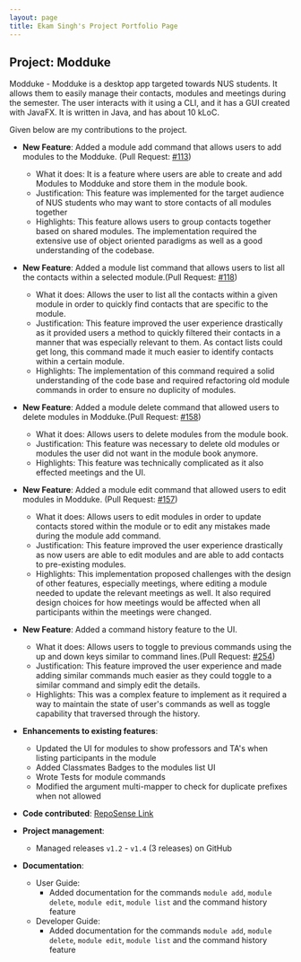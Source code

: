 ```yaml
---
layout: page
title: Ekam Singh's Project Portfolio Page
---
```


## Project: Modduke

Modduke - Modduke is a desktop app targeted towards NUS students. It allows them to easily manage their contacts, modules and meetings during the semester. The user interacts with it using a CLI, and it has a GUI created with JavaFX. It is written in Java, and has about 10 kLoC.

Given below are my contributions to the project.

* **New Feature**: Added a module add command that allows users to add modules to the Modduke. (Pull Request: [\#113](https://github.com/AY2021S1-CS2103-F10-2/tp/pull/113))
  * What it does: It is a feature where users are able to create and add Modules to Modduke and store them in the module book.
  * Justification: This feature was implemented for the target audience of NUS students who may want to store contacts of all modules together
  * Highlights: This feature allows users to group contacts together based on shared modules. The implementation required the extensive use of object oriented paradigms as well as a good understanding of the codebase.

* **New Feature**: Added a module list command that allows users to list all the contacts within a selected module.(Pull Request: [\#118](https://github.com/AY2021S1-CS2103-F10-2/tp/pull/118))
  * What it does: Allows the user to list all the contacts within a given module in order to quickly find contacts that are specific to the module.
  * Justification: This feature improved the user experience drastically as it provided users a method to quickly filtered their contacts in a manner that was especially relevant to them. As contact lists could get long, this command made it much easier to identify contacts within a certain module.
  * Highlights: The implementation of this command required a solid understanding of the code base and required refactoring old module commands in order to ensure no duplicity of modules.

* **New Feature**: Added a module delete command that allowed users to delete modules in Modduke.(Pull Request: [\#158](https://github.com/AY2021S1-CS2103-F10-2/tp/pull/158))
  * What it does: Allows users to delete modules from the module book.
  * Justification: This feature was necessary to delete old modules or modules the user did not want in the module book anymore.
  * Highlights: This feature was technically complicated as it also effected meetings and the UI.

* **New Feature**: Added a module edit command that allowed users to edit modules in Modduke. (Pull Request: [\#157](https://github.com/AY2021S1-CS2103-F10-2/tp/pull/157)) 
  * What it does: Allows users to edit modules in order to update contacts stored within the module or to edit any mistakes made during the module add command.
  * Justification: This feature improved the user experience drastically as now users are able to edit modules and are able to add contacts to pre-existing modules.
  * Highlights: This implementation proposed challenges with the design of other features, especially meetings, where editing a module needed to update the relevant meetings as well. It also required design choices for how meetings would be affected when all participants within the meetings were changed.

* **New Feature**: Added a command history feature to the UI.
  * What it does: Allows users to toggle to previous commands using the up and down keys similar to command lines.(Pull Request: [\#254](https://github.com/AY2021S1-CS2103-F10-2/tp/pull/254))
  * Justification: This feature improved the user experience and made adding similar commands much easier as they could toggle to a similar command and simply edit the details.
  * Highlights: This was a complex feature to implement as it required a way to maintain the state of user's commands as well as toggle capability that traversed through the history.

* **Enhancements to existing features**:
  * Updated the UI for modules to show professors and TA's when listing participants in the module
  * Added Classmates Badges to the modules list UI
  * Wrote Tests for module commands
  * Modified the argument multi-mapper to check for duplicate prefixes when not allowed

* **Code contributed**: [RepoSense Link](https://nus-cs2103-ay2021s1.github.io/tp-dashboard/#breakdown=true&search=ekamsinghpandher&sort=groupTitle&sortWithin=title&since=2020-08-14&timeframe=commit&mergegroup=&groupSelect=groupByRepos&checkedFileTypes=docs~functional-code~test-code~other&tabOpen=true&tabType=authorship&tabAuthor=EkamSinghPandher&tabRepo=AY2021S1-CS2103-F10-2%2Ftp%5Bmaster%5D&authorshipIsMergeGroup=false&authorshipFileTypes=docs~functional-code~test-code)

* **Project management**:
  * Managed releases `v1.2` - `v1.4` (3 releases) on GitHub

* **Documentation**:
  * User Guide:
    * Added documentation for the commands   `module add`, `module delete`, `module edit`, `module list` and the command history feature
  * Developer Guide:
    * Added documentation for the commands   `module add`, `module delete`, `module edit`, `module list` and the command history feature
